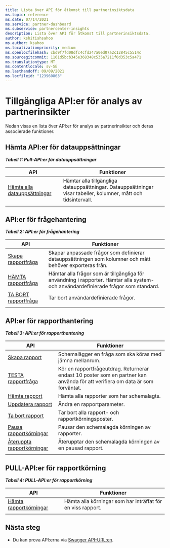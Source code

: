 ```yaml
---
title: Lista över API för åtkomst till partnerinsiktsdata
ms.topic: reference
ms.date: 07/14/2021
ms.service: partner-dashboard
ms.subservice: partnercenter-insights
description: Lista över API för åtkomst till partnerinsiktsdata.
author: kshitishsahoo
ms.author: ksahoo
ms.localizationpriority: medium
ms.openlocfilehash: cbd9f7fd08dfc4cfd247a0ed07a2c12845c5514c
ms.sourcegitcommit: 1161d5bcb345e368348c535a7211f0d353c5a471
ms.translationtype: MT
ms.contentlocale: sv-SE
ms.lasthandoff: 09/09/2021
ms.locfileid: "123960863"
---
```

# <a name="available-apis-for-partner-insights-analytics"></a>Tillgängliga API:er för analys av partnerinsikter

Nedan visas en lista över API:er för analys av partnerinsikter och deras associerade funktioner.

## <a name="dataset-pull-apis"></a>Hämta API:er för datauppsättningar

***Tabell 1: Pull-API:er för datauppsättningar***

| **API** | **Funktioner** |
| --- | --- |
| [Hämta alla datauppsättningar](insights-programmatic-analytics-api-get-dataset.md) | Hämtar alla tillgängliga datauppsättningar. Datauppsättningar visar tabeller, kolumner, mått och tidsintervall. |
|||

## <a name="query-management-apis"></a>API:er för frågehantering

***Tabell 2: API:er för frågehantering***

| **API** | **Funktioner** |
| --- | --- |
| [Skapa rapportfråga](insights-programmatic-access-paradigm.md#create-report-query-api) | Skapar anpassade frågor som definierar datauppsättningen som kolumner och mått behöver exporteras från. |
| [HÄMTA rapportfråga](insights-programmatic-analytics-api-get-report-queries.md) | Hämtar alla frågor som är tillgängliga för användning i rapporter. Hämtar alla system- och användardefinierade frågor som standard. |
| [TA BORT rapportfråga](insights-programmatic-analytics-api-delete-report-queries.md) | Tar bort användardefinierade frågor. |
|||

## <a name="report-management-apis"></a>API:er för rapporthantering

***Tabell 3: API:er för rapporthantering***

| **API** | **Funktioner** |
| --- | --- |
| [Skapa rapport](insights-programmatic-access-paradigm.md#create-report-api) | Schemalägger en fråga som ska köras med jämna mellanrum. |
| [TESTA rapportfråga](insights-programmatic-analytics-api-try-report-queries.md) | Kör en rapportfrågeutdrag. Returnerar endast 10 poster som en partner kan använda för att verifiera om data är som förväntat. |
| [Hämta rapport](insights-programmatic-analytics-api-get-report.md) | Hämta alla rapporter som har schemalagts. |
| [Uppdatera rapport](insights-programmatic-analytics-api-update-report.md) | Ändra en rapportparameter. |
| [Ta bort rapport](insights-programmatic-analytics-api-delete-report.md) | Tar bort alla rapport- och rapportkörningsposter. |
| [Pausa rapportkörningar](insights-programmatic-analytics-api-pause-report-executions.md) | Pausar den schemalagda körningen av rapporter. |
| [Återuppta rapportkörningar](insights-programmatic-analytics-api-resume-report-executions.md) | Återupptar den schemalagda körningen av en pausad rapport. |
|||

## <a name="report-execution-pull-apis"></a>PULL-API:er för rapportkörning

***Tabell 4: PULL-API:er för rapportkörning***

| **API** | **Funktioner** |
| --- | --- |
| [Hämta rapportkörningar](insights-programmatic-access-paradigm.md#get-report-execution-api) | Hämta alla körningar som har inträffat för en viss rapport. |
|||

## <a name="next-steps"></a>Nästa steg

- Du kan prova API:erna via [Swagger API-URL:en](https://api.partnercenter.microsoft.com/insights/v1/mpn/swagger/index.html).